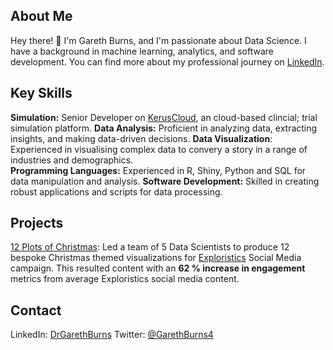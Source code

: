 ## About Me
Hey there! 👋 I'm Gareth Burns, and I'm passionate about Data Science. I have a background in machine learning, analytics, and software development. You can find more about my professional journey on [LinkedIn](https://www.linkedin.com/in/drgarethburns/).

## Key Skills
**Simulation:** Senior Developer on [KerusCloud](https://exploristics.com/keruscloud-platform-overview/), an cloud-based clincial; trial simulation platform.
**Data Analysis:** Proficient in analyzing data, extracting insights, and making data-driven decisions.
**Data Visualization**: Experienced in visualising complex data to convery a story in a range of industries and demographics.  
**Programming Languages:** Experienced in R, Shiny, Python and SQL for data manipulation and analysis.
**Software Development:** Skilled in creating robust applications and scripts for data processing.

## Projects
[12 Plots of Christmas](https://github.com/GABurns/12PlotsChristmas):
Led a team of 5 Data Scientists to produce 12 bespoke Christmas themed visualizations for 
[Exploristics](https://exploristics.com/) Social Media campaign. This resulted content with
an **62 % increase in engagement** metrics from average Exploristics social media content.

## Contact
LinkedIn: [DrGarethBurns](https://www.linkedin.com/in/drgarethburns/)
Twitter: [@GarethBurns4](https://twitter.com/GarethBurns4)

